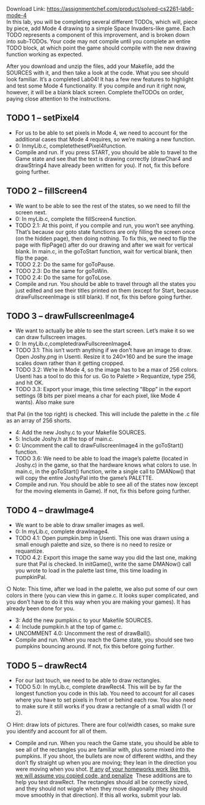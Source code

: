 Download Link: https://assignmentchef.com/product/solved-cs2261-lab6-mode-4
<br>
In this lab, you will be completing several different TODOs, which will, piece by piece, add Mode 4 drawing to a simple Space Invaders-like game. Each TODO represents a component of this improvement, and is broken down into sub-TODOs. Your code may not compile until you complete an entire TODO block, at which point the game should compile with the new drawing function working as expected.

After you download and unzip the files, add your Makefile, add the SOURCES with it, and then take a look at the code. What you see should look familiar. It’s a completed Lab04! It has a few new features to highlight and test some Mode 4 functionality. If you compile and run it right now, however, it will be a blank black screen. Complete theTODOs on order, paying close attention to the instructions.

<h2>TODO 1 – setPixel4</h2>

<ul>

 <li>For us to be able to set pixels in Mode 4, we need to account for the additional cases that Mode 4 requires, so we’re making a new function.</li>

 <li>0: InmyLib.c, completethesetPixel4function.</li>

 <li>Compile and run. If you press START, you should be able to travel to the Game state and see that the text is drawing correctly (drawChar4 and drawString4 have already been written for you). If not, fix this before going further.</li>

</ul>

<h2>TODO 2 – fillScreen4</h2>

<ul>

 <li>We want to be able to see the rest of the states, so we need to fill the screen next.</li>

 <li>0: In myLib.c, complete the fillScreen4 function.</li>

 <li>TODO 2.1: At this point, if you compile and run, you won’t see anything. That’s because our goto state functions are only filling the screen once (on the hidden page), then doing nothing. To fix this, we need to flip the page with flipPage() after do our drawing and after we wait for vertical blank. In main.c, in the goToStart function, wait for vertical blank, then flip the page.</li>

 <li>TODO 2.2: Do the same for goToPause.</li>

 <li>TODO 2.3: Do the same for goToWin.</li>

 <li>TODO 2.4: Do the same for goToLose.</li>

 <li>Compile and run. You should be able to travel through all the states you just edited and see their titles printed on them (except for Start, because drawFullscreenImage is still blank). If not, fix this before going further.</li>

</ul>

<h2>TODO 3 – drawFullscreenImage4</h2>

<ul>

 <li>We want to actually be able to see the start screen. Let’s make it so we can draw fullscreen images.</li>

 <li>0: In myLib.c,completedrawFullscreenImage4.</li>

 <li>TODO 3.1: This isn’t worth anything if we don’t have an image to draw. Open Joshy.png in Usenti. Resize it to 240×160 and be sure the image scales down rather than it getting cropped.</li>

 <li>TODO 3.2: We’re in Mode 4, so the image has to be a max of 256 colors. Usenti has a tool to do this for us. Go to Palette &gt; Requantize, type 256, and hit OK.</li>

 <li>TODO 3.3: Export your image, this time selecting “8bpp” in the export settings (8 bits per pixel means a char for each pixel, like Mode 4 wants). Also make sure</li>

</ul>

that Pal (in the top right) is checked. This will include the palette in the .c file as an array of 256 shorts.

<ul>

 <li>4: Add the new Joshy.c to your Makefile SOURCES.</li>

 <li>5: Include Joshy.h at the top of main.c.</li>

 <li>0: Uncomment the call to drawFullscreenImage4 in the goToStart() function.</li>

 <li>TODO 3.6: We need to be able to load the image’s palette (located in Joshy.c) in the game, so that the hardware knows what colors to use. In main.c, in the goToStart() function, write a single call to DMANow() that will copy the entire JoshyPal into the game’s PALETTE.</li>

 <li>Compile and run. You should be able to see all of the states now (except for the moving elements in Game). If not, fix this before going further.</li>

</ul>




<h2>TODO 4 – drawImage4</h2>

<ul>

 <li>We want to be able to draw smaller images as well.</li>

 <li>0: In myLib.c, complete drawImage4.</li>

 <li>TODO 4.1: Open pumpkin.bmp in Usenti. This one was drawn using a small enough palette and size, so there is no need to resize or requantize.</li>

 <li>TODO 4.2: Export this image the same way you did the last one, making sure that Pal is checked. In initGame(), write the same DMANow() call you wrote to load in the palette last time, this time loading in pumpkinPal.</li>

</ul>

○    Note: This time, after we load in the palette, we also put some of our own colors in there (you can view this in game.c. It looks super complicated, and you don’t have to do it this way when you are making your games). It has already been done for you.

<ul>

 <li>3: Add the new pumpkin.c to your Makefile SOURCES.</li>

 <li>4: Include pumpkin.h at the top of game.c.</li>

 <li>UNCOMMENT 4.0: Uncomment the rest of drawBall().</li>

 <li>Compile and run. When you reach the Game state, you should see two pumpkins bouncing around. If not, fix this before going further.</li>

</ul>




<h2>TODO 5 – drawRect4</h2>

<ul>

 <li>For our last touch, we need to be able to draw rectangles.</li>

 <li>TODO 5.0: In myLib.c, complete drawRect4. This will be by far the longest function you code in this lab. You need to account for all cases where you have to set pixels in front or behind each row. You also need to make sure it still works if you draw a rectangle of a small width (1 or 2).</li>

</ul>

○    Hint: draw lots of pictures. There are four col/width cases, so make sure you identify and account for all of them.

<ul>

 <li>Compile and run. When you reach the Game state, you should be able to see all of the rectangles you are familiar with, plus some mixed into the pumpkins. If you shoot, the bullets are now of different widths, and they don’t fly straight up when you are moving; they lean in the direction you were moving when you shot. ​<u>If any</u> <u>of your homeworks work like this, we will assume you copied code, and penalize</u> <u></u>​ These additions are to help you test drawRect. The rectangles should all be correctly sized, and they should not wiggle when they move diagonally (they should move smoothly in that direction). If this all works, submit your lab.</li>

</ul>